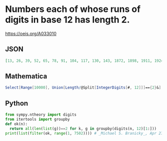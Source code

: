 # Numbers each of whose runs of digits in base 12 has length 2\.
https://oeis.org/A033010
## JSON
```JSON
[13, 26, 39, 52, 65, 78, 91, 104, 117, 130, 143, 1872, 1898, 1911, 1924, 1937, 1950, 1963, 1976, 1989, 2002, 2015, 3744, 3757, 3783, 3796, 3809, 3822, 3835, 3848, 3861, 3874, 3887, 5616, 5629, 5642, 5668, 5681, 5694, 5707, 5720, 5733, 5746, 5759, 7488, 7501]
```
## Mathematica
```Mathematica
Select[Range[10000], Union[Length/@Split[IntegerDigits[#, 12]]]=={2}&] (* _Vincenzo Librandi_, Feb 05 2014 *)
```
## Python
```Python
from sympy.ntheory import digits
from itertools import groupby
def ok(n):
  return all(len(list(g))==2 for k, g in groupby(digits(n, 12)[1:]))
print(list(filter(ok, range(1, 7502)))) # _Michael S. Branicky_, Apr 27 2021
```
